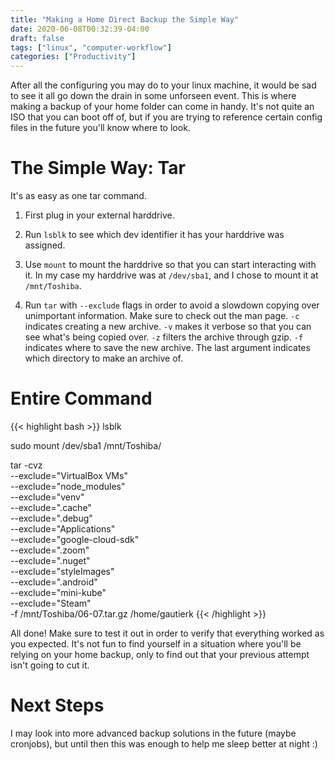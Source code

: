 ```yaml
---
title: "Making a Home Direct Backup the Simple Way"
date: 2020-06-08T00:32:39-04:00
draft: false
tags: ["linux", "computer-workflow"]
categories: ["Productivity"]
---
```


After all the configuring you may do to your linux machine, it would be sad to see it all go down the drain in some unforseen event. This is where making a backup of your home folder can come in handy. It's not quite an ISO that you can boot off of, but if you are trying to reference certain config files in the future you'll know where to look.


# The Simple Way: Tar

It's as easy as one tar command.

1. First plug in your external harddrive.

2. Run `lsblk` to see which dev identifier it has your harddrive was assigned.

3. Use `mount` to mount the harddrive so that you can start interacting with it. In my case my harddrive was at `/dev/sba1`, and I chose to mount it at `/mnt/Toshiba`.

4. Run `tar` with `--exclude` flags in order to avoid a slowdown copying over unimportant information. Make sure to check out the man page. `-c` indicates creating a new archive. `-v` makes it verbose so that you can see what's being copied over. `-z` filters the archive through gzip. `-f` indicates where to save the new archive. The last argument indicates which directory to make an archive of.

# Entire Command

{{< highlight bash >}}
lsblk

sudo mount /dev/sba1 /mnt/Toshiba/

tar -cvz \
--exclude="VirtualBox VMs" \
--exclude="node_modules" \
--exclude="venv" \
--exclude=".cache" \
--exclude=".debug" \
--exclude="Applications" \
--exclude="google-cloud-sdk" \
--exclude=".zoom" \
--exclude=".nuget" \
--exclude="styleImages" \
--exclude=".android" \
--exclude="mini-kube" \
--exclude="Steam" \
-f /mnt/Toshiba/06-07.tar.gz /home/gautierk
{{< /highlight >}}

All done! Make sure to test it out in order to verify that everything worked as you expected. It's not fun to find yourself in a situation where you'll be relying on your home backup, only to find out that your previous attempt isn't going to cut it.

# Next Steps

I may look into more advanced backup solutions in the future (maybe cronjobs), but until then this was enough to help me sleep better at night :)

